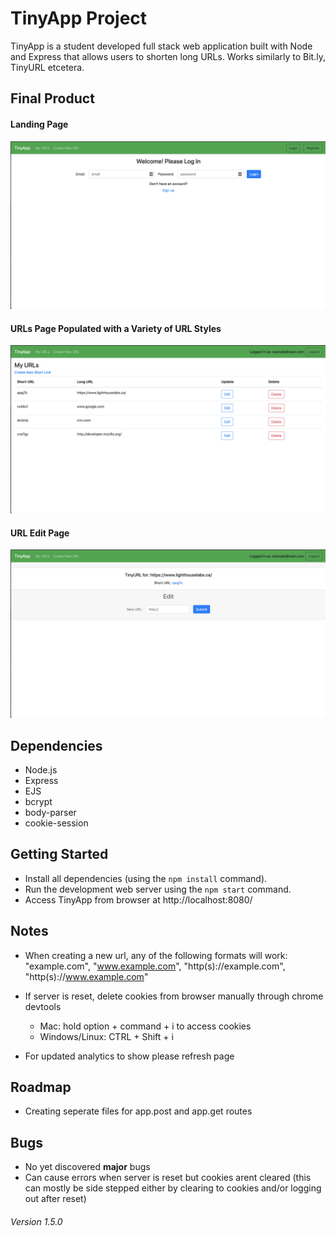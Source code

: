 # TinyApp Project

TinyApp is a student developed full stack web application built with Node and Express that allows users to shorten long URLs. Works similarly to Bit.ly, TinyURL etcetera.

## Final Product

#### Landing Page
!["Landing Page"](https://github.com/remy29/tinyapp/blob/master/docs/landing_page.png?raw=true)

#### URLs Page Populated with a Variety of URL Styles
!["URLs Page Populated with a Variety of URL Styles"](https://github.com/remy29/tinyapp/blob/master/docs/urls-page.png?raw=true)

#### URL Edit Page
!["URL Edit Page"](https://github.com/remy29/tinyapp/blob/master/docs/url-edit-page.png?raw=true)

## Dependencies

- Node.js
- Express
- EJS
- bcrypt
- body-parser
- cookie-session

## Getting Started

- Install all dependencies (using the `npm install` command).
- Run the development web server using the `npm start` command.
- Access TinyApp from browser at http://localhost:8080/

## Notes

- When creating a new url, any of the following formats will work: "example.com", "www.example.com", "http(s)://example.com", "http(s)://www.example.com"

- If server is reset, delete cookies from browser manually through chrome devtools
  * Mac: hold option + command + i to access cookies
  * Windows/Linux:  CTRL + Shift + i

- For updated analytics to show please refresh page

## Roadmap

- Creating seperate files for app.post and app.get routes

## Bugs

- No yet discovered **major** bugs
- Can cause errors when server is reset but cookies arent cleared (this can mostly be side stepped either by clearing to cookies and/or logging out after reset)

###### Version 1.5.0


